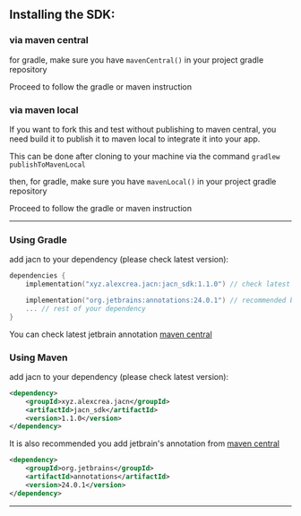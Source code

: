 ## Installing the SDK:

### via maven central
for gradle, make sure you have `mavenCentral()` in your project gradle repository

Proceed to follow the gradle or maven instruction

### via maven local
If you want to fork this and test without publishing to maven central,
you need build it to publish it to maven local to integrate it into your app.

This can be done after cloning to your machine via the command
`gradlew publishToMavenLocal`

then, for gradle, make sure you have `mavenLocal()` in your project gradle repository

Proceed to follow the gradle or maven instruction

---

### Using Gradle
add jacn to your dependency
(please check latest version):
```kotlin
dependencies {
    implementation("xyz.alexcrea.jacn:jacn_sdk:1.1.0") // check latest version

    implementation("org.jetbrains:annotations:24.0.1") // recommended but optional. from maven central
    ... // rest of your dependency
}
```
You can check latest jetbrain annotation
[maven central](https://central.sonatype.com/artifact/org.jetbrains/annotations)

### Using Maven
add jacn to your dependency
(please check latest version):
```xml
<dependency>
    <groupId>xyz.alexcrea.jacn</groupId>
    <artifactId>jacn_sdk</artifactId>
    <version>1.1.0</version>
</dependency>
```
It is also recommended you add jetbrain's annotation from
[maven central](https://central.sonatype.com/artifact/org.jetbrains/annotations)
```xml
<dependency>
    <groupId>org.jetbrains</groupId>
    <artifactId>annotations</artifactId>
    <version>24.0.1</version>
</dependency>
```

---